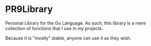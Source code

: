 # PR9Library
Personal Library for the Go Language. As such, this library is a mere collection of functions that I use in my projects.

Because it is "mostly" stable, anyone can use it as they wish.

